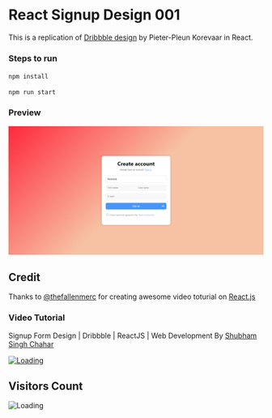 # React Signup Design 001

This is a replication of [Dribbble design](https://dribbble.com/shots/14019613-Sign-up-form) by Pieter-Pleun Korevaar in React.

### Steps to run

`npm install`

`npm run start`


### Preview
![](https://raw.githubusercontent.com/thefallenmerc/react-signup-design-001/main/screenshots/screenshot-001.png)


## Credit
Thanks to [@thefallenmerc](https://github.com/thefallenmerc) for creating awesome video toturial on [React.js](https://reactjs.org/)

### Video Tutorial
Signup Form Design | Dribbble | ReactJS | Web Development By [Shubham Singh Chahar](https://www.youtube.com/channel/UCeV5-xA-Q46toY0UBW4iD8g)

<a  href="https://www.youtube.com/watch?v=NIn4vcbhi1U">
<img align="center" height="100" weight="50" src="https://lh3.googleusercontent.com/z6Sl4j9zQ88oUKNy0G3PAMiVwy8DzQLh_ygyvBXv0zVNUZ_wQPN_n7EAR2By3dhoUpX7kTpaHjRPni1MHwKpaBJbpNqdEsHZsH4q" alt ="Loading">  
</a>

## Visitors Count
<img align="left" src = "https://profile-counter.glitch.me/react-signup-design-001/count.svg" alt ="Loading">
